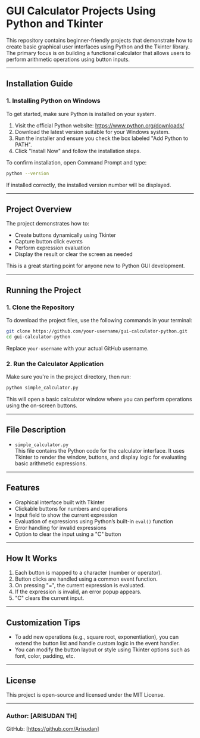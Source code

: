 # GUI Calculator Projects Using Python and Tkinter

This repository contains beginner-friendly projects that demonstrate how to create basic graphical user interfaces using Python and the Tkinter library. The primary focus is on building a functional calculator that allows users to perform arithmetic operations using button inputs.

---

## Installation Guide

### 1. Installing Python on Windows

To get started, make sure Python is installed on your system.

1. Visit the official Python website: https://www.python.org/downloads/
2. Download the latest version suitable for your Windows system.
3. Run the installer and ensure you check the box labeled "Add Python to PATH".
4. Click "Install Now" and follow the installation steps.

To confirm installation, open Command Prompt and type:

```bash
python --version
```

If installed correctly, the installed version number will be displayed.

---

## Project Overview

The project demonstrates how to:

- Create buttons dynamically using Tkinter
- Capture button click events
- Perform expression evaluation
- Display the result or clear the screen as needed

This is a great starting point for anyone new to Python GUI development.

---

## Running the Project

### 1. Clone the Repository

To download the project files, use the following commands in your terminal:

```bash
git clone https://github.com/your-username/gui-calculator-python.git
cd gui-calculator-python
```

Replace `your-username` with your actual GitHub username.

### 2. Run the Calculator Application

Make sure you're in the project directory, then run:

```bash
python simple_calculator.py
```

This will open a basic calculator window where you can perform operations using the on-screen buttons.

---

## File Description

- `simple_calculator.py`  
  This file contains the Python code for the calculator interface. It uses Tkinter to render the window, buttons, and display logic for evaluating basic arithmetic expressions.

---

## Features

- Graphical interface built with Tkinter
- Clickable buttons for numbers and operations
- Input field to show the current expression
- Evaluation of expressions using Python’s built-in `eval()` function
- Error handling for invalid expressions
- Option to clear the input using a "C" button

---

## How It Works

1. Each button is mapped to a character (number or operator).
2. Button clicks are handled using a common event function.
3. On pressing "=", the current expression is evaluated.
4. If the expression is invalid, an error popup appears.
5. "C" clears the current input.

---

## Customization Tips

- To add new operations (e.g., square root, exponentiation), you can extend the button list and handle custom logic in the event handler.
- You can modify the button layout or style using Tkinter options such as font, color, padding, etc.

---

## License

This project is open-source and licensed under the MIT License.

---

### Author: [ARISUDAN TH]
GitHub: [https://github.com/Arisudan]

